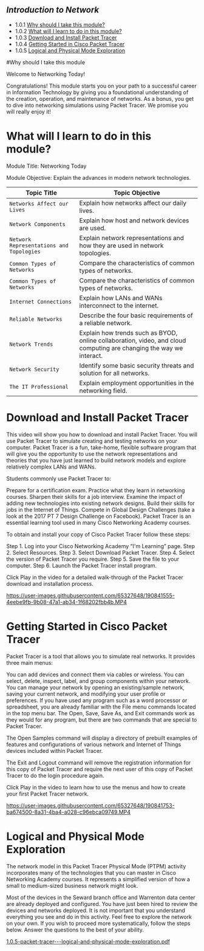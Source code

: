 
## _Introduction to Network_

  * 1.0.1 [Why should I take this module?](#why-should-i-take-this-module)
  * 1.0.2 [What will I learn to do in this module?](#what-will-i-learn-to-do-in-this-module)
  * 1.0.3 [Download and Install Packet Tracer](#Download-and-Install-Packet-Tracer)
  * 1.0.4 [Getting Started in Cisco Packet Tracer](#getting-started-in-cisco-packet-tracer)
  * 1.0.5 [Logical and Physical Mode Exploration](#logical-and-physical-mode-exploration)
    
    
    
   
#Why should I take this module


Welcome to Networking Today!

Congratulations! This module starts you on your path to a successful career in Information Technology by giving you a foundational understanding of the creation, operation, and maintenance of networks. As a bonus, you get to dive into networking simulations using Packet Tracer. We promise you will really enjoy it!







# What will I learn to do in this module?

Module Title: Networking Today

Module Objective: Explain the advances in modern network technologies.

 Topic Title                    | Topic Objective                     |  
| -------------                 | -------------                       | 
| `Networks Affect our Lives`   | Explain how networks affect our daily lives.         |
| `Network Components `         | Explain how host and network devices are used.       |
| `Network Representations and Topologies` |	Explain network representations and how they are used in network topologies. |
| `Common Types of Networks`    |	Compare the characteristics of common types of networks. |
|`Common Types of Networks`| Compare the characteristics of common types of networks.|
| `Internet Connections` | Explain how LANs and WANs interconnect to the internet. |
|`Reliable Networks`|Describe the four basic requirements of a reliable network.|
|`Network Trends`|Explain how trends such as BYOD, online collaboration, video, and cloud computing are changing the way we interact.|
|`Network Security`|Identify some basic security threats and solution for all networks.|
|`The IT Professional`|Explain employment opportunities in the networking field.|




# Download and Install Packet Tracer


This video will show you how to download and install Packet Tracer. You will use Packet Tracer to simulate creating and testing networks on your computer. Packet Tracer is a fun, take-home, flexible software program that will give you the opportunity to use the network representations and theories that you have just learned to build network models and explore relatively complex LANs and WANs.

Students commonly use Packet Tracer to:

Prepare for a certification exam.
Practice what they learn in networking courses.
Sharpen their skills for a job interview.
Examine the impact of adding new technologies into existing network designs.
Build their skills for jobs in the Internet of Things.
Compete in Global Design Challenges (take a look at the 2017 PT 7 Design Challenge on Facebook).
Packet Tracer is an essential learning tool used in many Cisco Networking Academy courses.

To obtain and install your copy of Cisco Packet Tracer follow these steps:

Step 1. Log into your Cisco Networking Academy “I'm Learning” page.
Step 2. Select Resources.
Step 3. Select Download Packet Tracer.
Step 4. Select the version of Packet Tracer you require.
Step 5. Save the file to your computer.
Step 6. Launch the Packet Tracer install program.

Click Play in the video for a detailed walk-through of the Packet Tracer download and installation process.



https://user-images.githubusercontent.com/65327648/190841555-4eebe9fb-9b08-47a1-ab34-1f68202fbb4b.MP4



# Getting Started in Cisco Packet Tracer


Packet Tracer is a tool that allows you to simulate real networks. It provides three main menus:

You can add devices and connect them via cables or wireless.
You can select, delete, inspect, label, and group components within your network.
You can manage your network by opening an existing/sample network, saving your current network, and modifying your user profile or preferences.
If you have used any program such as a word processor or spreadsheet, you are already familiar with the File menu commands located in the top menu bar. The Open, Save, Save As, and Exit commands work as they would for any program, but there are two commands that are special to Packet Tracer.

The Open Samples command will display a directory of prebuilt examples of features and configurations of various network and Internet of Things devices included within Packet Tracer.

The Exit and Logout command will remove the registration information for this copy of Packet Tracer and require the next user of this copy of Packet Tracer to do the login procedure again.

Click Play in the video to learn how to use the menus and how to create your first Packet Tracer network.




https://user-images.githubusercontent.com/65327648/190841753-ba674500-8a31-4ba4-a028-c96ebca09749.MP4


# Logical and Physical Mode Exploration



The network model in this Packet Tracer Physical Mode (PTPM) activity incorporates many of the technologies that you can master in Cisco Networking Academy courses. It represents a simplified version of how a small to medium-sized business network might look.

Most of the devices in the Seward branch office and Warrenton data center are already deployed and configured. You have just been hired to review the devices and networks deployed. It is not important that you understand everything you see and do in this activity. Feel free to explore the network on your own. If you wish to proceed more systematically, follow the steps below. Answer the questions to the best of your ability.


[1.0.5-packet-tracer---logical-and-physical-mode-exploration.pdf](https://github.com/bembenk18/CCNA/files/9590999/1.0.5-packet-tracer---logical-and-physical-mode-exploration.pdf)


